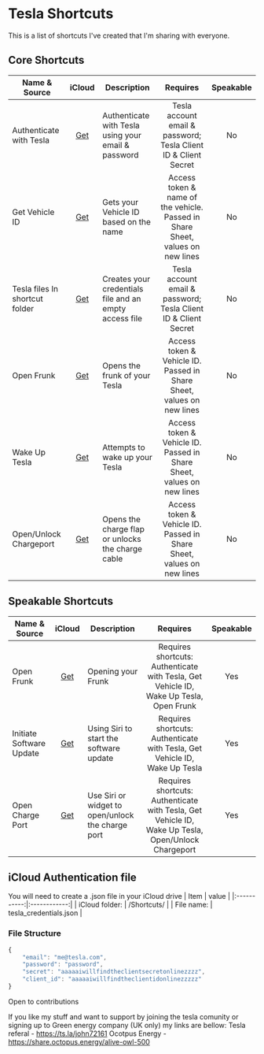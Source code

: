 # Tesla Shortcuts

This is a list of shortcuts I've created that I'm sharing with everyone.

## Core Shortcuts
| Name & Source | iCloud | Description | Requires | Speakable |
| ------------- | :----: | ----------- | :-------------: | :-------: |
| Authenticate with Tesla | [Get](https://www.icloud.com/shortcuts/d2e1166c37b843a1a25d826f770af284) | Authenticate with Tesla using your email & password | Tesla account email & password; Tesla Client ID & Client Secret | No |
| Get Vehicle ID | [Get](https://www.icloud.com/shortcuts/9cc61c0c795c4f85a71fe9977fd12b61) | Gets your Vehicle ID based on the name | Access token & name of the vehicle. Passed in Share Sheet, values on new lines | No |
| Tesla files In shortcut folder | [Get](https://www.icloud.com/shortcuts/62309c5754a84516a04f0a93cd22174a) | Creates your credentials file and an empty access file | Tesla account email & password; Tesla Client ID & Client Secret | No |
| Open Frunk | [Get](https://www.icloud.com/shortcuts/3af21c1fe8c44e99adc6fa2110e96f48) | Opens the frunk of your Tesla | Access token & Vehicle ID. Passed in Share Sheet, values on new lines | No |
| Wake Up Tesla | [Get](https://www.icloud.com/shortcuts/5b19450f575b4a12b9ab1699157d31e3) | Attempts to wake up your Tesla | Access token & Vehicle ID. Passed in Share Sheet, values on new lines | No |
| Open/Unlock Chargeport| [Get](https://www.icloud.com/shortcuts/d5ae5e748e6f4210bc457735632ed742) | Opens the charge flap or unlocks the charge cable | Access token & Vehicle ID. Passed in Share Sheet, values on new lines | No |

## Speakable Shortcuts
| Name & Source | iCloud | Description | Requires | Speakable |
| ------------- | :----: | ----------- | :-------------: | :-------: |
| Open Frunk | [Get](https://www.icloud.com/shortcuts/a9e22b3fea344b27a0779edc56489c30) | Opening your Frunk | Requires shortcuts: Authenticate with Tesla, Get Vehicle ID, Wake Up Tesla, Open Frunk | Yes |
| Initiate Software Update | [Get](https://www.icloud.com/shortcuts/c8d89f5181bd47beae0088c367c1e862) | Using Siri to start the software update | Requires shortcuts: Authenticate with Tesla, Get Vehicle ID, Wake Up Tesla | Yes |
| Open Charge Port | [Get](https://www.icloud.com/shortcuts/2d37746372c64a8abeb6f3d6895f442b) | Use Siri or widget to open/unlock the charge port | Requires shortcuts: Authenticate with Tesla, Get Vehicle ID, Wake Up Tesla, Open/Unlock Chargeport | Yes |

## iCloud Authentication file
You will need to create a .json file in your iCloud drive
| Item  |   value   |
|:-----------:|:------------:|
| iCloud folder: | /Shortcuts/ |
| File name: | tesla_credentials.json |

### File Structure 
```javascript
{
    "email": "me@tesla.com",
    "password": "password",
    "secret": "aaaaaiwillfindtheclientsecretonlinezzzz",
    "client_id": "aaaaaiwillfindtheclientidonlinezzzzz"
}
```

Open to contributions

If you like my stuff and want to support by joining the tesla comunity or signing up to Green energy company (UK only) my links are bellow:
Tesla referal - https://ts.la/john72161
Ocotpus Energy - https://share.octopus.energy/alive-owl-500
